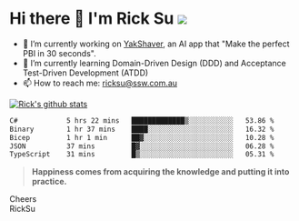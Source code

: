 # Hi there 👋 I'm Rick Su ![](https://komarev.com/ghpvc/?username=ricksu978)
<!--
**ricksu978/ricksu978** is a ✨ _special_ ✨ repository because its `README.md` (this file) appears on your GitHub profile.

Here are some ideas to get you started:
-->
- 🔭 I’m currently working on [YakShaver](https://yakshaver.ai/), an AI app that "Make the perfect PBI in 30 seconds".
- 🌱 I’m currently learning Domain-Driven Design (DDD) and Acceptance Test-Driven Development (ATDD)
- 📫 How to reach me: ricksu@ssw.com.au
<!--
- 👯 I’m looking to collaborate on ...
- 🤔 I’m looking for help with ...
- 💬 Ask me about ...
-->
<!--
- 😄 Pronouns: ...
- ⚡ Fun fact: ...
-->
[![Rick's github stats](https://github-readme-stats.vercel.app/api?username=ricksu978&theme=dark)](https://github.com/ricksu978/ricksu978)

<!--START_SECTION:waka-->

```txt
C#            5 hrs 22 mins   █████████████▒░░░░░░░░░░░   53.86 %
Binary        1 hr 37 mins    ████░░░░░░░░░░░░░░░░░░░░░   16.32 %
Bicep         1 hr 1 min      ██▓░░░░░░░░░░░░░░░░░░░░░░   10.28 %
JSON          37 mins         █▓░░░░░░░░░░░░░░░░░░░░░░░   06.28 %
TypeScript    31 mins         █▒░░░░░░░░░░░░░░░░░░░░░░░   05.31 %
```

<!--END_SECTION:waka-->

> **Happiness comes from acquiring the knowledge and putting it into practice.**

Cheers  
RickSu 
